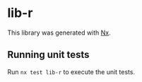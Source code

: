 # lib-r

This library was generated with [Nx](https://nx.dev).

## Running unit tests

Run `nx test lib-r` to execute the unit tests.
